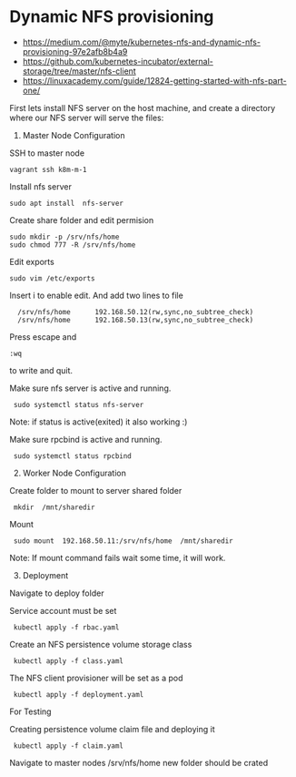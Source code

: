 # Dynamic NFS provisioning

- https://medium.com/@myte/kubernetes-nfs-and-dynamic-nfs-provisioning-97e2afb8b4a9
- https://github.com/kubernetes-incubator/external-storage/tree/master/nfs-client
- https://linuxacademy.com/guide/12824-getting-started-with-nfs-part-one/

First lets install NFS server on the host machine, and create a directory where our NFS server will serve the files:

1. Master Node Configuration

SSH to master node

```console 
vagrant ssh k8m-m-1
```

Install nfs server

```console 
sudo apt install  nfs-server
```

Create share folder and edit permision

```console 
sudo mkdir -p /srv/nfs/home
sudo chmod 777 -R /srv/nfs/home
```

Edit exports

```console 
sudo vim /etc/exports
```
Insert i to enable edit. And add two lines to file

```console 
  /srv/nfs/home      192.168.50.12(rw,sync,no_subtree_check)
  /srv/nfs/home      192.168.50.13(rw,sync,no_subtree_check)
```
Press escape and 
 
 ```console 
 :wq 
```
to write and quit.

Make sure nfs server is active and running. 

```console 
 sudo systemctl status nfs-server
```
Note: if status is active(exited) it also working :) 

Make sure rpcbind is active and running. 

```console 
 sudo systemctl status rpcbind
```

2. Worker Node Configuration

Create folder to mount to server shared folder

 ```console 
  mkdir  /mnt/sharedir
```

Mount 

 ```console 
  sudo mount  192.168.50.11:/srv/nfs/home  /mnt/sharedir
```

Note: If mount command fails wait some time, it will work.


3. Deployment

Navigate to deploy folder

Service account must be set 

 ```console 
  kubectl apply -f rbac.yaml
```

Create an NFS persistence volume storage class

 ```console 
  kubectl apply -f class.yaml 
```

The NFS client provisioner will be set as a pod

 ```console 
  kubectl apply -f deployment.yaml
```
For Testing

Creating persistence volume claim file and deploying it

 ```console 
  kubectl apply -f claim.yaml
```

Navigate to master nodes /srv/nfs/home new folder should be crated
